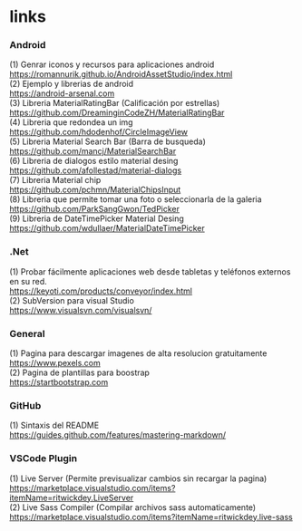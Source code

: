 # links

### **Android**
(1) Genrar iconos y recursos para aplicaciones android <br>
https://romannurik.github.io/AndroidAssetStudio/index.html <br>
(2) Ejemplo y librerias de android <br>
https://android-arsenal.com <br>
(3) Libreria MaterialRatingBar (Calificación por estrellas) <br>
https://github.com/DreaminginCodeZH/MaterialRatingBar <br>
(4) Libreria que redondea un img <br>
https://github.com/hdodenhof/CircleImageView <br>
(5) Libreria Material Search Bar (Barra de busqueda) <br>
https://github.com/mancj/MaterialSearchBar <br>
(6) Libreria de dialogos estilo material desing <br>
https://github.com/afollestad/material-dialogs <br>
(7) Libreria Material chip <br>
https://github.com/pchmn/MaterialChipsInput <br>
(8) Libreria que permite tomar una foto o seleccionarla de la galeria <br>
https://github.com/ParkSangGwon/TedPicker <br>
(9) Libreria de DateTimePicker Material Desing <br>
https://github.com/wdullaer/MaterialDateTimePicker

### **.Net**
(1) Probar fácilmente aplicaciones web desde tabletas y teléfonos externos en su red.<br>
https://keyoti.com/products/conveyor/index.html <br>
(2) SubVersion para visual Studio<br>
https://www.visualsvn.com/visualsvn/ 

### **General**
(1) Pagina para descargar imagenes de alta resolucion gratuitamente <br>
https://www.pexels.com<br>
(2) Pagina de plantillas para boostrap <br>
https://startbootstrap.com

### **GitHub**
(1) Sintaxis del README <br>
https://guides.github.com/features/mastering-markdown/

###  **VSCode Plugin**
(1) Live Server (Permite previsualizar cambios sin recargar la pagina)<br>
https://marketplace.visualstudio.com/items?itemName=ritwickdey.LiveServer<br>
(2) Live Sass Compiler (Compilar archivos sass automaticamente)<br>
https://marketplace.visualstudio.com/items?itemName=ritwickdey.live-sass

